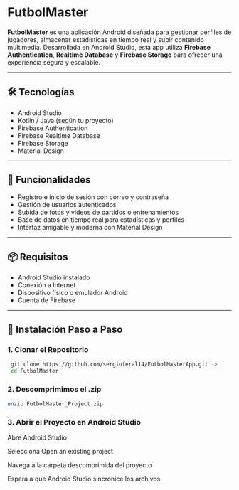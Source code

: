 # FutbolMaster

**FutbolMaster** es una aplicación Android diseñada para gestionar perfiles de jugadores, almacenar estadísticas en tiempo real y subir contenido multimedia. Desarrollada en Android Studio, esta app utiliza **Firebase Authentication**, **Realtime Database** y **Firebase Storage** para ofrecer una experiencia segura y escalable.

---

## 🛠️ Tecnologías

- Android Studio
- Kotlin / Java (según tu proyecto)
- Firebase Authentication
- Firebase Realtime Database
- Firebase Storage
- Material Design

---

## 🚀 Funcionalidades

- Registro e inicio de sesión con correo y contraseña
- Gestión de usuarios autenticados
- Subida de fotos y videos de partidos o entrenamientos
- Base de datos en tiempo real para estadísticas y perfiles
- Interfaz amigable y moderna con Material Design

---

## 📦 Requisitos

- Android Studio instalado
- Conexión a Internet
- Dispositivo físico o emulador Android
- Cuenta de Firebase

---

## 🔧 Instalación Paso a Paso

### 1. Clonar el Repositorio

```bash
 git clone https://github.com/sergioferal14/FutbolMasterApp.git ->
 cd FutbolMaster
```
### 2. Descomprimimos el .zip

```bash
unzip FutbolMaster_Project.zip
```

### 3. Abrir el Proyecto en Android Studio

Abre Android Studio

Selecciona Open an existing project

Navega a la carpeta descomprimida del proyecto

Espera a que Android Studio sincronice los archivos